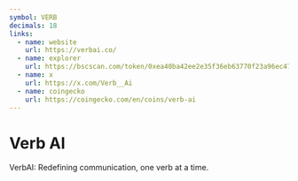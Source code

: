 ```yaml
---
symbol: VERB
decimals: 18
links:
  - name: website
    url: https://verbai.co/
  - name: explorer
    url: https://bscscan.com/token/0xea40ba42ee2e35f36eb63770f23a96ec47e14091
  - name: x
    url: https://x.com/Verb__Ai
  - name: coingecko
    url: https://coingecko.com/en/coins/verb-ai
---
```


# Verb AI

VerbAI: Redefining communication, one verb at a time.
